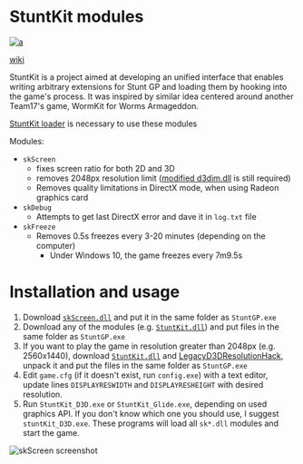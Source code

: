 StuntKit modules
===
[![a](https://discord.com/api/guilds/749260704447463495/widget.png?style=shield)](https://discord.gg/ykzAWnA)

[wiki](https://sgp.halamix2.pl/)

StuntKit is a project aimed at developing an unified interface that enables writing arbitrary extensions for Stunt GP and loading them by hooking into the game's process. It was inspired by similar idea centered around another Team17's game, WormKit for Worms Armageddon.

[StuntKit loader](https://github.com/halamix2/StuntKit) is necessary to use these modules

Modules:

* `skScreen`
    * fixes screen ratio for both 2D and 3D
    * removes 2048px resolution limit ([modified d3dim.dll](https://github.com/UCyborg/LegacyD3DResolutionHack/releases/tag/v1.0.0) is still required)
    * Removes quality limitations in DirectX mode, when using Radeon graphics card
* `skDebug`
    * Attempts to get last DirectX error and dave it in `log.txt` file
* `skFreeze`
    * Removes 0.5s freezes every 3-20 minutes (depending on the computer)
        * Under Windows 10, the game freezes every 7m9.5s

# Installation and usage

1. Download [`skScreen.dll`](https://github.com/Halamix2/StuntKit_modules/releases/tag/v0.0.2a) and put it in the same folder as `StuntGP.exe`
2. Download any of the modules (e.g. [`StuntKit.dll`](https://github.com/Halamix2/StuntKit/releases/)) and put files in the same folder as `StuntGP.exe`
3. If you want to play the game in resolution greater than 2048px (e.g. 2560x1440), download  [`StuntKit.dll`](https://github.com/Halamix2/StuntKit/releases/) and [LegacyD3DResolutionHack](https://github.com/UCyborg/LegacyD3DResolutionHack/releases/tag/v1.0.0), unpack it and put the files in the same folder as `StuntGP.exe`
4. Edit `game.cfg` (if it doesn't exist, run `config.exe`) with a text editor, update lines `DISPLAYRESWIDTH` and `DISPLAYRESHEIGHT` with desired resolution.
5. Run `StuntKit_D3D.exe` or `StuntKit_Glide.exe`, depending on used graphics API. If you don't know which one you should use, I suggest `stuntKit_D3D.exe`. These programs will load all `sk*.dll` modules and start the game.

![skScreen screenshot](https://i.imgur.com/xLSMScZ.png)